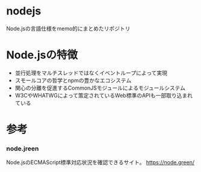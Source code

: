 # nodejs
Node.jsの言語仕様をmemo的にまとめたリポジトリ

# Node.jsの特徴
* 並行処理をマルチスレッドではなくイベントループによって実現
* スモールコアの哲学とnpmの豊かなエコシステム
* 関心の分離を促進するCommonJSモジュールによるモジュールシステム
* W3CやWHATWGによって策定されているWeb標準のAPIも一部取り込まれている

# 参考

### node.jreen
Node.jsのECMAScript標準対応状況を確認できるサイト。
https://node.green/